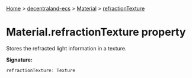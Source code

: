 [Home](./index) &gt; [decentraland-ecs](./decentraland-ecs.md) &gt; [Material](./decentraland-ecs.material.md) &gt; [refractionTexture](./decentraland-ecs.material.refractiontexture.md)

# Material.refractionTexture property

Stores the refracted light information in a texture.

**Signature:**
```javascript
refractionTexture: Texture
```
